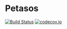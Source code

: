 # Petasos

[![Build Status](https://travis-ci.org/Comcast/petasos.svg?branch=master)](https://travis-ci.org/Comcast/petasos) [![codecov.io](http://codecov.io/github/Comcast/petasos/coverage.svg?branch=master)](http://codecov.io/github/Comcast/petasos?branch=master)